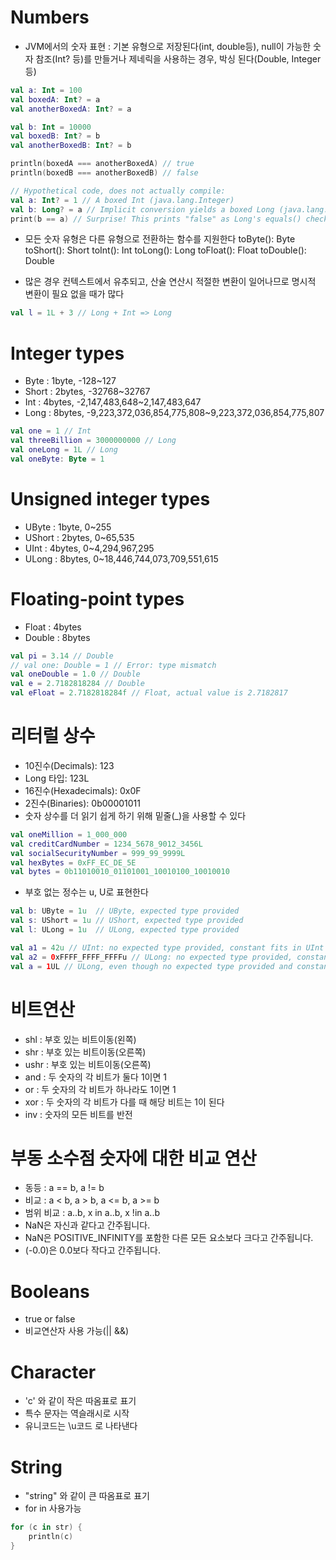 # Numbers
- JVM에서의 숫자 표현 : 기본 유형으로 저장된다(int, double등), null이 가능한 숫자 참조(Int? 등)를 만들거나 제네릭을 사용하는 경우, 박싱 된다(Double, Integer 등)
```kotlin
val a: Int = 100
val boxedA: Int? = a
val anotherBoxedA: Int? = a

val b: Int = 10000
val boxedB: Int? = b
val anotherBoxedB: Int? = b

println(boxedA === anotherBoxedA) // true
println(boxedB === anotherBoxedB) // false
```
```kotlin
// Hypothetical code, does not actually compile:
val a: Int? = 1 // A boxed Int (java.lang.Integer)
val b: Long? = a // Implicit conversion yields a boxed Long (java.lang.Long)
print(b == a) // Surprise! This prints "false" as Long's equals() checks whether the other is Long as well
```
- 모든 숫자 유형은 다른 유형으로 전환하는 함수를 지원한다
toByte(): Byte
toShort(): Short
toInt(): Int
toLong(): Long
toFloat(): Float
toDouble(): Double

- 많은 경우 컨텍스트에서 유추되고, 산술 연산시 적절한 변환이 일어나므로 명시적 변환이 필요 없을 때가 많다
```kotlin
val l = 1L + 3 // Long + Int => Long
```

# Integer types
- Byte : 1byte, -128~127
- Short : 2bytes, -32768~32767
- Int : 4bytes, -2,147,483,648~2,147,483,647
- Long : 8bytes, -9,223,372,036,854,775,808~9,223,372,036,854,775,807
```kotlin
val one = 1 // Int
val threeBillion = 3000000000 // Long
val oneLong = 1L // Long
val oneByte: Byte = 1
```

# Unsigned integer types
- UByte : 1byte, 0~255
- UShort : 2bytes, 0~65,535
- UInt : 4bytes, 0~4,294,967,295
- ULong : 8bytes, 0~18,446,744,073,709,551,615

# Floating-point types
- Float : 4bytes
- Double : 8bytes
```kotlin
val pi = 3.14 // Double
// val one: Double = 1 // Error: type mismatch
val oneDouble = 1.0 // Double
val e = 2.7182818284 // Double
val eFloat = 2.7182818284f // Float, actual value is 2.7182817
```

# 리터럴 상수
- 10진수(Decimals): 123
- Long 타입: 123L
- 16진수(Hexadecimals): 0x0F
- 2진수(Binaries): 0b00001011
- 숫자 상수를 더 읽기 쉽게 하기 위해 밑줄(_)을 사용할 수 있다
```kotlin
val oneMillion = 1_000_000
val creditCardNumber = 1234_5678_9012_3456L
val socialSecurityNumber = 999_99_9999L
val hexBytes = 0xFF_EC_DE_5E
val bytes = 0b11010010_01101001_10010100_10010010
```
- 부호 없는 정수는 u, U로 표현한다
```kotlin
val b: UByte = 1u  // UByte, expected type provided
val s: UShort = 1u // UShort, expected type provided
val l: ULong = 1u  // ULong, expected type provided

val a1 = 42u // UInt: no expected type provided, constant fits in UInt
val a2 = 0xFFFF_FFFF_FFFFu // ULong: no expected type provided, constant doesn't fit in UInt
val a = 1UL // ULong, even though no expected type provided and constant fits into UInt
```

# 비트연산
- shl : 부호 있는 비트이동(왼쪽)
- shr : 부호 있는 비트이동(오른쪽)
- ushr : 부호 있는 비트이동(오른쪽)
- and : 두 숫자의 각 비트가 둘다 1이면 1
- or : 두 숫자의 각 비트가 하나라도 1이면 1
- xor : 두 숫자의 각 비트가 다를 때 해당 비트는 1이 된다
- inv : 숫자의 모든 비트를 반전

# 부동 소수점 숫자에 대한 비교 연산
- 동등 : a == b, a != b
- 비교 : a < b, a > b, a <= b, a >= b
- 범위 비교 : a..b, x in a..b, x !in a..b
- NaN은 자신과 같다고 간주됩니다.
- NaN은 POSITIVE_INFINITY를 포함한 다른 모든 요소보다 크다고 간주됩니다.
- (-0.0)은 0.0보다 작다고 간주됩니다.

# Booleans
- true or false
- 비교연산자 사용 가능(|| &&)

# Character
- 'c' 와 같이 작은 따옴표로 표기
- 특수 문자는 역슬래시로 시작
- 유니코드는 \u코드 로 나타낸다

# String
- "string" 와 같이 큰 따옴표로 표기
- for in 사용가능
```kotlin
for (c in str) {
    println(c)
}
```